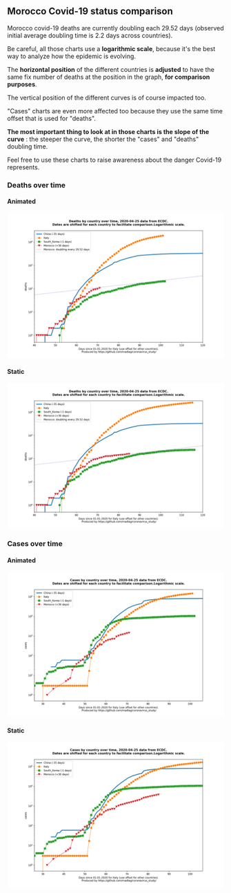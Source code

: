 ## Morocco Covid-19 status comparison 

Morocco covid-19 deaths are currently doubling each 29.52 days (observed initial average doubling time is 2.2 days across countries).



Be careful, all those charts use a **logarithmic scale**, because it's the best way to analyze how the epidemic is evolving.
 
The **horizontal position** of the different countries is **adjusted** to have the same fix number of deaths at the position in the graph, **for comparison purposes**.

The vertical position of the different curves is of course impacted too.

"Cases" charts are even more affected too because they use the same time offset that is used for "deaths".

**The most important thing to look at in those charts is the slope of the curve** : the steeper the curve, the shorter the "cases" and "deaths" doubling time.

Feel free to use these charts to raise awareness about the danger Covid-19 represents. 


 
### Deaths over time
 
#### Animated
![Morocco covid-19 deaths animated chart](https://raw.githubusercontent.com/madlag/coronavirus_study/master/notebooks/graphs/2020-04-25/countries/Morocco/2020-04-25_Morocco_deaths.gif "Morocco covid-19 deaths animated chart")   
 
#### Static
![Morocco covid-19 deaths static chart](https://raw.githubusercontent.com/madlag/coronavirus_study/master/notebooks/graphs/2020-04-25/countries/Morocco/2020-04-25_Morocco_deaths.png "Morocco covid-19 deaths static chart")   

 
### Cases over time
 
#### Animated
![Morocco covid-19 cases animated chart](https://raw.githubusercontent.com/madlag/coronavirus_study/master/notebooks/graphs/2020-04-25/countries/Morocco/2020-04-25_Morocco_cases.gif "Morocco covid-19 cases animated chart")   
 
#### Static
![Morocco covid-19 cases static chart](https://raw.githubusercontent.com/madlag/coronavirus_study/master/notebooks/graphs/2020-04-25/countries/Morocco/2020-04-25_Morocco_cases.png "Morocco covid-19 cases static chart")   

